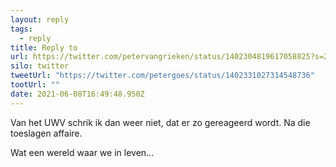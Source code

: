 ```yaml
---
layout: reply
tags:
  - reply
title: Reply to
url: https://twitter.com/petervangrieken/status/1402304819617058825?s=20
silo: twitter
tweetUrl: "https://twitter.com/petergoes/status/1402331027314548736"
tootUrl: ""
date: 2021-06-08T16:49:48.950Z
---
```

Van het UWV schrik ik dan weer niet, dat er zo gereageerd wordt. Na die toeslagen affaire.

Wat een wereld waar we in leven...